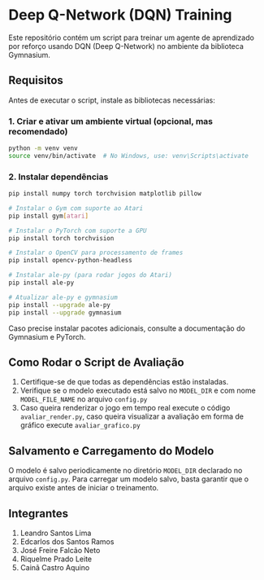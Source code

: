 # Deep Q-Network (DQN) Training

Este repositório contém um script para treinar um agente de aprendizado por reforço usando DQN (Deep Q-Network) no ambiente da biblioteca Gymnasium.

## Requisitos
Antes de executar o script, instale as bibliotecas necessárias:

### 1. Criar e ativar um ambiente virtual (opcional, mas recomendado)
```bash
python -m venv venv
source venv/bin/activate  # No Windows, use: venv\Scripts\activate
```

### 2. Instalar dependências
```bash
pip install numpy torch torchvision matplotlib pillow

# Instalar o Gym com suporte ao Atari
pip install gym[atari]

# Instalar o PyTorch com suporte a GPU
pip install torch torchvision

# Instalar o OpenCV para processamento de frames
pip install opencv-python-headless

# Instalar ale-py (para rodar jogos do Atari)
pip install ale-py

# Atualizar ale-py e gymnasium
pip install --upgrade ale-py
pip install --upgrade gymnasium
```

Caso precise instalar pacotes adicionais, consulte a documentação do Gymnasium e PyTorch.

## Como Rodar o Script de Avaliação
1. Certifique-se de que todas as dependências estão instaladas.
2. Verifique se o modelo executado está salvo no `MODEL_DIR` e com nome `MODEL_FILE_NAME` no arquivo `config.py`
3. Caso queira renderizar o jogo em tempo real execute o código `avaliar_render.py`, caso queira visualizar a avaliação em forma de gráfico execute `avaliar_grafico.py` 

## Salvamento e Carregamento do Modelo
O modelo é salvo periodicamente no diretório `MODEL_DIR` declarado no arquivo `config.py`. Para carregar um modelo salvo, basta garantir que o arquivo existe antes de iniciar o treinamento.

## Integrantes
1. Leandro Santos Lima
2. Edcarlos dos Santos Ramos
3. José Freire Falcão Neto
4. Riquelme Prado Leite
5. Cainã Castro Aquino
